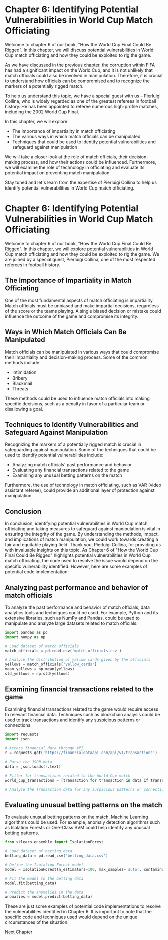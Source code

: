 # Chapter 6: Identifying Potential Vulnerabilities in World Cup Match Officiating

Welcome to chapter 6 of our book, "How the World Cup Final Could Be Rigged". In this chapter, we will discuss potential vulnerabilities in World Cup match officiating and how they could be exploited to rig the game.

As we have discussed in the previous chapter, the corruption within FIFA has had a significant impact on the World Cup, and it is not unlikely that match officials could also be involved in manipulation. Therefore, it is crucial to understand how officials can be compromised and to recognize the markers of a potentially rigged match.

To help us understand this topic, we have a special guest with us – Pierluigi Collina, who is widely regarded as one of the greatest referees in football history. He has been appointed to referee numerous high-profile matches, including the 2002 World Cup Final.

In this chapter, we will explore:

- The importance of impartiality in match officiating
- The various ways in which match officials can be manipulated
- Techniques that could be used to identify potential vulnerabilities and safeguard against manipulation

We will take a closer look at the role of match officials, their decision-making process, and how their actions could be influenced. Furthermore, we will examine the role of technology in officiating and evaluate its potential impact on preventing match manipulation.

Stay tuned and let's learn from the expertise of Pierluigi Collina to help us identify potential vulnerabilities in World Cup match officiating.
# Chapter 6: Identifying Potential Vulnerabilities in World Cup Match Officiating

Welcome to chapter 6 of our book, "How the World Cup Final Could Be Rigged". In this chapter, we will explore potential vulnerabilities in World Cup match officiating and how they could be exploited to rig the game. We are joined by a special guest, Pierluigi Collina, one of the most respected referees in football history.

## The Importance of Impartiality in Match Officiating

One of the most fundamental aspects of match officiating is impartiality. Match officials must be unbiased and make impartial decisions, regardless of the score or the teams playing. A single biased decision or mistake could influence the outcome of the game and compromise its integrity.

## Ways in Which Match Officials Can Be Manipulated

Match officials can be manipulated in various ways that could compromise their impartiality and decision-making process. Some of the common methods include:

- Intimidation
- Bribery
- Blackmail
- Threats

These methods could be used to influence match officials into making specific decisions, such as a penalty in favor of a particular team or disallowing a goal.

## Techniques to Identify Vulnerabilities and Safeguard Against Manipulation

Recognizing the markers of a potentially rigged match is crucial in safeguarding against manipulation. Some of the techniques that could be used to identify potential vulnerabilities include:

- Analyzing match officials' past performance and behavior
- Evaluating any financial transactions related to the game
- Examining any unusual betting patterns on the match

Furthermore, the use of technology in match officiating, such as VAR (video assistant referee), could provide an additional layer of protection against manipulation.

## Conclusion

In conclusion, identifying potential vulnerabilities in World Cup match officiating and taking measures to safeguard against manipulation is vital in ensuring the integrity of the game. By understanding the methods, impact, and implications of match manipulation, we could work towards creating a fair and equitable playing field. Thank you, Pierluigi Collina, for providing us with invaluable insights on this topic.
As Chapter 6 of "How the World Cup Final Could Be Rigged" highlights potential vulnerabilities in World Cup match officiating, the code used to resolve the issue would depend on the specific vulnerability identified. However, here are some examples of potential code implementation:

## Analyzing past performance and behavior of match officials

To analyze the past performance and behavior of match officials, data analytics tools and techniques could be used. For example, Python and its extensive libraries, such as NumPy and Pandas, could be used to manipulate and analyze large datasets related to match officials.

```python
import pandas as pd
import numpy as np

# Load dataset of match officials
match_officials = pd.read_csv('match_officials.csv')

# Analyze the distribution of yellow cards given by the officials
yellows = match_officials['yellow_cards']
mean_yellows = np.mean(yellows)
std_yellows = np.std(yellows)

```

## Examining financial transactions related to the game

Examining financial transactions related to the game would require access to relevant financial data. Techniques such as blockchain analysis could be used to track transactions and identify any suspicious patterns or connections.

```python
import requests
import json

# Access financial data through API
r = requests.get('https://financialdataapi.com/api/v1/transactions')

# Parse the JSON data
data = json.loads(r.text)

# Filter for transactions related to the World Cup match
world_cup_transactions = [transaction for transaction in data if transaction['type'] == 'World Cup']

# Analyze the transaction data for any suspicious patterns or connections
```

## Evaluating unusual betting patterns on the match

To evaluate unusual betting patterns on the match, Machine Learning algorithms could be used. For example, anomaly detection algorithms such as Isolation Forests or One-Class SVM could help identify any unusual betting patterns.

```python
from sklearn.ensemble import IsolationForest

# Load dataset of betting data
betting_data = pd.read_csv('betting_data.csv')

# Define the Isolation Forest model
model = IsolationForest(n_estimators=100, max_samples='auto', contamination='auto', random_state=42)

# Fit the model to the betting data
model.fit(betting_data)

# Predict the anomalies in the data
anomalies = model.predict(betting_data)

```

These are just some examples of potential code implementations to resolve the vulnerabilities identified in Chapter 6. It is important to note that the specific code and techniques used would depend on the unique circumstances of the situation.


[Next Chapter](07_Chapter07.md)